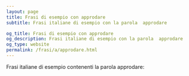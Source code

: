 ```yaml
---
layout: page
title: Frasi di esempio con approdare 
subtitle: Frasi italiane di esempio con la parola  approdare

og_title: Frasi di esempio con approdare 
og_description: Frasi italiane di esempio con la parola  approdare
og_type: website
permalink: /frasi/a/approdare.html
---
```


Frasi italiane di esempio contenenti la parola approdare:


